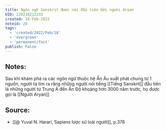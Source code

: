 ```yaml
---
title: Ngôn ngữ Sanskrit được nói đầu tiên bởi người Aryan
UID: 220218212233
created: 18-Feb-2022
noteid: 28
tags:
  - 'created/2022/Feb/18'
  - 'evergreen'
  - 'permanent/fact'
publish: False
---
```

## Notes:
Sau khi khám phá ra các ngôn ngữ thuộc hệ Ấn Âu xuất phát chung từ 1 nguồn, người ta tìm ra rằng những người nói tiếng [[Tiếng Sanskrit]] đầu tiên là những người từ Trung Á đến Ấn Độ khoảng hơn 3000 năm trước, họ được gọi là [[Người Aryan]]

## Source:
- [[@ Yuval N. Harari, Sapiens lược sử loài người]], p.378


